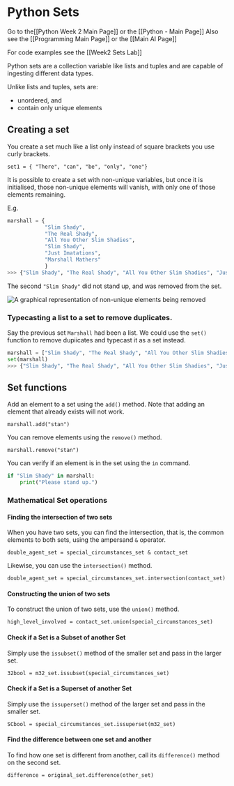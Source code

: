 # Python Sets

Go to the[[Python Week 2 Main Page]] or the [[Python - Main Page]]
Also see the [[Programming Main Page]] or the [[Main AI Page]]

For code examples see the [[Week2 Sets Lab]]

Python sets are a collection variable like lists and tuples and are capable of ingesting different data types. 

Unlike lists and tuples, sets are:
- unordered, and
- contain only unique elements

## Creating a set

You create a set much like a list only instead of square brackets you use curly brackets. 

`set1 = { "There", "can", "be", "only", "one"}`

It is possible to create a set with non-unique variables, but once it is initialised, those non-unique elements will vanish, with only one of those elements remaining.

E.g.
```python
marshall = { 
			"Slim Shady", 
			"The Real Shady", 
			"All You Other Slim Shadies", 
			"Slim Shady", 
			"Just Imatations", 
			"Marshall Mathers"
			}
>>> {"Slim Shady", "The Real Shady", "All You Other Slim Shadies", "Just Imatations", "Marshall Mathers"}
```

The second `"Slim Shady"` did not stand up, and was removed from the set.

![A graphical representation of non-unique elements being removed](https://i.imgur.com/8hTnsbn.png)

### Typecasting a list to a set to remove duplicates. 

Say the previous set `Marshall` had been a list. We could use the `set()` function to remove dupiicates and typecast it as a set instead.

```Python
marshall = ["Slim Shady", "The Real Shady", "All You Other Slim Shadies", "Slim Shady", "Just Imatations", "Marshall Mathers"]
set(marshall)
>>> {"Slim Shady", "The Real Shady", "All You Other Slim Shadies", "Just Imatations", "Marshall Mathers"}
```

## Set functions

Add an element to a set using the `add()` method. Note that adding an element that already exists will not work.

`marshall.add("stan")`

You can remove elements using the `remove()` method.

`marshall.remove("stan")`

You can verify if an element is in the set using the `in` command.

```python
if "Slim Shady" in marshall:
	print("Please stand up.")
```

### Mathematical Set operations

#### Finding the intersection of two sets

When you have two sets, you can find the intersection, that is, the common elements to both sets, using the ampersand `&` operator.

`double_agent_set = special_circumstances_set & contact_set`

Likewise, you can use the `intersection()` method.

`double_agent_set = special_circumstances_set.intersection(contact_set)`

#### Constructing the union of two sets

To construct the union of two sets, use the `union()` method.

`high_level_involved = contact_set.union(special_circumstances_set)`

#### Check if a Set is a Subset of another Set

Simply use the `issubset()` method of the smaller set and pass in the larger set.

`32bool = m32_set.issubset(special_circumstances_set)`

#### Check if a Set is a Superset of another Set

Simply use the `issuperset()` method of the larger set and pass in the smaller set.

`SCbool = special_circumstances_set.issuperset(m32_set)`

#### Find the difference between one set and another

To find how one set is different from another, call its `difference()` method on the second set.

`difference = original_set.difference(other_set)`